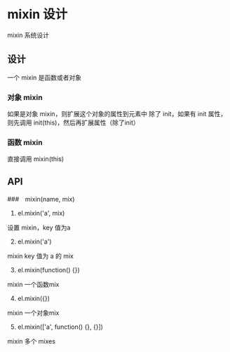 # mixin 设计

mixin 系统设计

## 设计

一个 mixin 是函数或者对象

### 对象 mixin

如果是对象 mixin，则扩展这个对象的属性到元素中
除了 init，如果有 init 属性，则先调用 init(this)，然后再扩展属性（除了init）

### 函数 mixin

直接调用 mixin(this)


## API
###　mixin(name, mix)
1. el.mixin('a', mix)

设置 mixin，key 值为a

2. el.mixin('a')

mixin key 值为 a 的 mix

3. el.mixin(function() {})

mixin 一个函数mix

4. el.mixin({})

mixin 一个对象mix

5. el.mixin(['a', function() {}, {}])

mixin 多个 mixes
